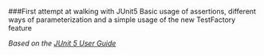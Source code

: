 ###First attempt at walking with JUnit5
Basic usage of assertions, different ways of parameterization and a simple usage of the new TestFactory feature

*Based on the [JUnit 5 User Guide](https://junit.org/junit5/docs/current/user-guide/)*
